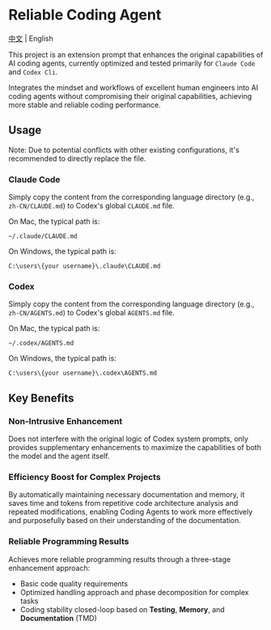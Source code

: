 # Reliable Coding Agent

[中文](README.md) | English

This project is an extension prompt that enhances the original capabilities of AI coding agents, currently optimized and tested primarily for `Claude Code` and `Codex Cli`.

Integrates the mindset and workflows of excellent human engineers into AI coding agents without compromising their original capabilities, achieving more stable and reliable coding performance.

## Usage
Note: Due to potential conflicts with other existing configurations, it's recommended to directly replace the file.

### Claude Code
Simply copy the content from the corresponding language directory (e.g., `zh-CN/CLAUDE.md`) to Codex's global `CLAUDE.md` file.

On Mac, the typical path is:
```
~/.claude/CLAUDE.md
```

On Windows, the typical path is:
```
C:\users\{your username}\.claude\CLAUDE.md
```

### Codex
Simply copy the content from the corresponding language directory (e.g., `zh-CN/AGENTS.md`) to Codex's global `AGENTS.md` file.

On Mac, the typical path is:
```
~/.codex/AGENTS.md
```

On Windows, the typical path is:
```
C:\users\{your username}\.codex\AGENTS.md
```


## Key Benefits

### Non-Intrusive Enhancement
Does not interfere with the original logic of Codex system prompts, only provides supplementary enhancements to maximize the capabilities of both the model and the agent itself.

### Efficiency Boost for Complex Projects
By automatically maintaining necessary documentation and memory, it saves time and tokens from repetitive code architecture analysis and repeated modifications, enabling Coding Agents to work more effectively and purposefully based on their understanding of the documentation.

### Reliable Programming Results
Achieves more reliable programming results through a three-stage enhancement approach:
- Basic code quality requirements
- Optimized handling approach and phase decomposition for complex tasks
- Coding stability closed-loop based on **Testing**, **Memory**, and **Documentation** (TMD)
